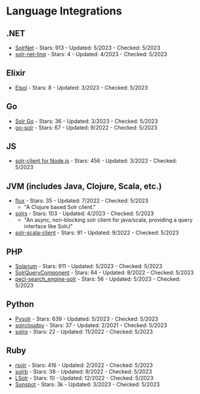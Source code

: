 # Language Integrations

## .NET
- [SolrNet](https://github.com/SolrNet/SolrNet) - Stars: 913 - Updated: 5/2023 - Checked: 5/2023
- [solr-net-linq](https://github.com/IharYakimush/solr-net-linq) - Stars: 4 - Updated: 4/2023 - Checked: 5/2023

## Elixir
- [Elsol](https://github.com/findmypast/elsol) - Stars: 8 - Updated: 3/2023 - Checked: 5/2023

## Go
- [Solr Go](https://github.com/stevenferrer/solr-go) - Stars: 36 - Updated: 3/2023 - Checked: 5/2023
- [go-solr](https://github.com/vanng822/go-solr) - Stars: 67 - Updated: 9/2022 - Checked: 5/2023

## JS
- [solr-client for Node.js](https://github.com/lbdremy/solr-node-client) - Stars: 456 - Updated: 3/2022 - Checked: 5/2023

## JVM (includes Java, Clojure, Scala, etc.)
- [flux](https://github.com/mwmitchell/flux) - Stars: 35 - Updated: 7/2022 - Checked: 5/2023
    - "A Clojure based Solr client."
- [solrs](https://github.com/inoio/solrs) - Stars: 103 - Updated: 4/2023 - Checked: 5/2023
    - "An async, non-blocking solr client for java/scala, providing a query interface like SolrJ"
- [solr-scala-client](https://github.com/takezoe/solr-scala-client) - Stars: 91 - Updated: 9/2022 - Checked: 5/2023

## PHP
- [Solarium](https://github.com/solariumphp/solarium) - Stars: 911 - Updated: 5/2023 - Checked: 5/2023
- [SolrQueryComponent](https://github.com/InterNations/SolrQueryComponent) - Stars: 64 - Updated: 8/2022 - Checked: 5/2023
- [pecl-search_engine-solr](https://github.com/php/pecl-search_engine-solr) - Stars: 56 - Updated: 5/2023 - Checked: 5/2023

## Python
- [Pysolr](https://github.com/django-haystack/pysolr) - Stars: 639 - Updated: 5/2023 - Checked: 5/2023
- [solrcloudpy](https://github.com/solrcloudpy/solrcloudpy) - Stars: 37 - Updated: 2/2021 - Checked: 5/2023
- [solrq](https://github.com/swistakm/solrq) - Stars: 22 - Updated: 11/2022 - Checked: 5/2023

## Ruby
- [rsolr](https://github.com/rsolr/rsolr) - Stars: 416 - Updated: 2/2022 - Checked: 5/2023
- [solrb](https://github.com/machinio/solrb) - Stars: 38 - Updated: 9/2022 - Checked: 5/2023
- [LSolr](https://github.com/supercaracal/lsolr) - Stars: 10 - Updated: 12/2022 - Checked: 5/2023
- [Sunspot](https://github.com/sunspot/sunspot) - Stars: 3k - Updated: 3/2023 - Checked:  5/2023